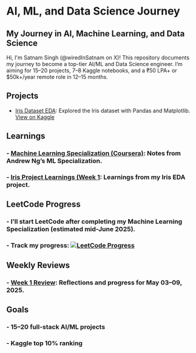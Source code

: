 # AI, ML, and Data Science Journey

## My Journey in AI, Machine Learning, and Data Science

Hi, I'm Satnam Singh (@wiredInSatnam on X)! This repository documents my journey to become a top-tier AI/ML and Data Science engineer. I’m aiming for 15–20 projects, 7–8 Kaggle notebooks, and a ₹50 LPA+ or $50k+/year remote role in 12–15 months.

## Projects
- [Iris Dataset EDA](Projects/Iris_Data.ipynb): Explored the Iris dataset with Pandas and Matplotlib. [View on Kaggle](<https://www.kaggle.com/code/satnamsingh07/iris-data>)

## Learnings
### - [Machine Learning Specialization (Coursera)](Learnings/Machine_Learning_Specialization_by_Andrew_Ng/Course_Notes.ipynb): Notes from Andrew Ng’s ML Specialization.
### - [Iris Project Learnings (Week 1](Learnings/Iris_Project_Week_1.ipynb): Learnings from my Iris EDA project.

## LeetCode Progress
### - I’ll start LeetCode after completing my Machine Learning Specialization (estimated mid-June 2025).
### - Track my progress: [![LeetCode Progress](https://img.shields.io/badge/LeetCode-Progress%20Tracker-blue)](<https://docs.google.com/spreadsheets/d/1BJJPiLeZ7_Ub_qeNLetgouqrWd5eFy2jjVdtN72xwCc/edit?usp=sharing>)

## Weekly Reviews
### - [Week 1 Review](Weekly_Reviews/Week_1.md): Reflections and progress for May 03–09, 2025.

## Goals
### - 15–20 full-stack AI/ML projects
### - Kaggle top 10% ranking